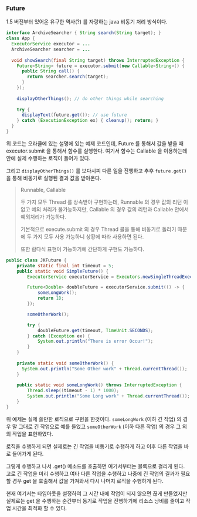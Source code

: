 ### Future

1.5 버전부터 있어온 유구한 역사(?) 를 자랑하는 java 비동기 처리 방식이다.

```java
interface ArchiveSearcher { String search(String target); }
class App {
  ExecutorService executor = ...
  ArchiveSearcher searcher = ...
  
  void showSearch(final String target) throws InterruptedException {
    Future<String> future = executor.submit(new Callable<String>() {
      public String call() {
        return searcher.search(target);
      }
    });
    
    displayOtherThings(); // do other things while searching
    
    try {
      displayText(future.get()); // use future
    } catch (ExecutionException ex) { cleanup(); return; }
  }
}
```

위 코드는 오라클에 있는 설명에 있는 예제 코드인데, Future 를 통해서 값을 받을 때 executor.submit 을 통해서 함수를 실행한다.
여기서 함수는 Callable 을 이용하는데 안에 실제 수행하는 로직이 들어가 있다.

그리고 `displayOtherThings()` 를 보다시피 다른 일을 진행하고 추후 `future.get()` 을 통해 비동기로 실행된 결과 값을 받아온다.

> Runnable, Callable
> 
> 두 가지 모두 Thread 를 상속받아 구현하는데, Runnable 의 경우 값의 리턴 이 없고 예외 처리가 불가능하지만,
> Callable 의 경우 값의 리턴과 Callable 안에서 예외처리가 가능하다.
> 
> 기본적으로 execute.submit 의 경우 Thread 콜을 통해 비동기로 돌리기 때문에 두 가지 모두 사용 가능하니 상황에 따라 사용하면 된다.
> 
> 또한 람다식 표현이 가능하기에 간단하게 구현도 가능하다.

```java
public class JKFuture {
	private static final int timeout = 5;
	public static void SimpleFuture() {
		ExecutorService executorService = Executors.newSingleThreadExecutor();

		Future<Double> doubleFuture = executorService.submit(() -> {
			someLongWork();
			return 1D;
		});

		someOtherWork();

		try {
			doubleFuture.get(timeout, TimeUnit.SECONDS);
		} catch (Exception ex) {
			System.out.println("There is error Occur!");
		}
	}
	
	private static void someOtherWork() {
	  System.out.println("Some Other work" + Thread.currentThread());
	}
	
	public static void someLongWork() throws InterruptedException {
		Thread.sleep((timeout - 1) * 1000);
		System.out.println("Some Long work" + Thread.currentThread());
	}
}
```

위 예제는 실제 쓸만한 로직으로 구현을 한것이다. `someLongWork` (이하 긴 작업) 의 경우 말 그대로 긴 작업으로 예를 들었고
`someOtherWork` (이하 다른 작업) 의 경우 그 외의 작업을 표현하였다.

로직을 수행하게 되면 실제로는 긴 작업을 비동기로 수행하게 하고 이후 다른 작업을 바로 들어가게 된다. 

그렇게 수행하고 나서 .get() 메소드를 호출하면 여기서부터는 블록으로 걸리게 된다. 고로 긴 작업을 미리 수행하고 여타 다른 작업을 수행하고
나중에 긴 작업의 결과가 필요할 경우 get 을 호출해서 값을 가져와서 다시 나머지 로직을 수행하게 된다.

현재 여기서는 타임아웃을 설정하여 그 시간 내에 작업이 되지 않으면 끊게 만들었지만 실제로는 get 을 수행하는 순간부터
동기로 작업을 진행하기에 리소스 낭비를 줄이고 작업 시간을 최적화 할 수 있다.
